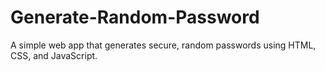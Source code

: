 # Generate-Random-Password
A simple web app that generates secure, random passwords using HTML, CSS, and JavaScript.
